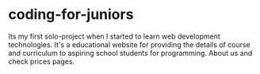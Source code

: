 # coding-for-juniors
Its my first solo-project when I started to learn web development technologies.
It's a educational website for providing the details of course and curriculum to aspiring school students for programming. About us and check prices pages. 
